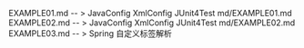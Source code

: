 EXAMPLE01.md  -- > JavaConfig XmlConfig JUnit4Test md/EXAMPLE01.md
EXAMPLE02.md  -- > JavaConfig XmlConfig JUnit4Test md/EXAMPLE02.md
EXAMPLE03.md  -- > Spring 自定义标签解析
